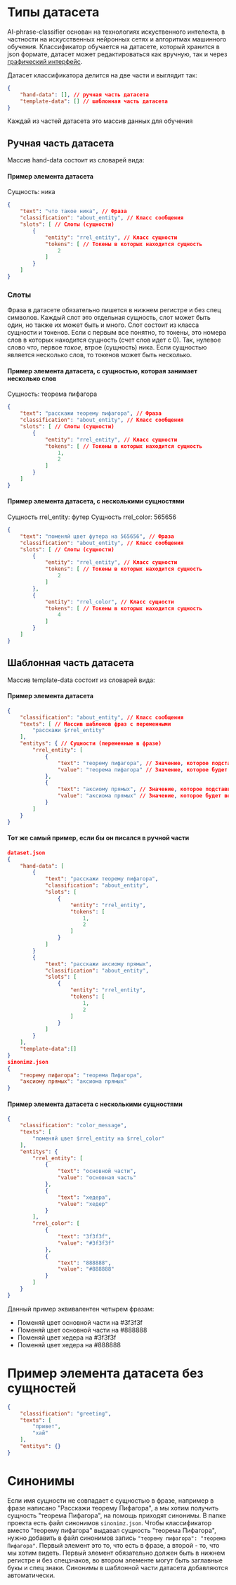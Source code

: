 # Типы датасета
AI-phrase-classifier основан на технологиях искуственного интелекта, в частности на искусственных нейронных сетях и алгоритмах машинного обучения. Классификатор обучается на датасете, который хранится в json формате, датасет может редактироваться как вручную, так и через [графический интерфейс](https://github.com/kretoffer/AI-phrase-classifier/tree/main/docs/guide.ru.md).

Датасет классификатора делится на две части и выглядит так:
```json
{
    "hand-data": [], // ручная часть датасета
    "template-data": [] // шаблонная часть датасета
}
```
Каждай из частей датасета это массив данных для обучения
## Ручная часть датасета
Массив hand-data состоит из словарей вида:
#### Пример элемента датасета
Сущность: ника
```json
{
    "text": "что такое ника", // Фраза
    "classification": "about_entity", // Класс сообщения
    "slots": [ // Слоты (сущности)
        {
            "entity": "rrel_entity", // Класс сущности
            "tokens": [ // Токены в которых находится сущность
                2
            ]
        }
    ]
}
```
### Слоты
Фраза в датасете обязательно пишется в нижнем регистре и без спец символов. Каждый слот это отдельная сущность, слот может быть один, но также их может быть и много. Слот состоит из класса сущности и токенов. Если с первым все понятно, то токены, это номера слов в которых находится сущность (счет слов идет с 0). Так, нулевое слово *что*, первое *такое*, втрое (сущность) ника. Если сущностью является несколько слов, то токенов может быть несколько.
#### Пример элемента датасета, с сущностью, которая занимает несколько слов
Сущность: теорема пифагора
```json
{
    "text": "расскажи теорему пифагора", // Фраза
    "classification": "about_entity", // Класс сообщения
    "slots": [ // Слоты (сущности)
        {
            "entity": "rrel_entity", // Класс сущности
            "tokens": [ // Токены в которых находится сущность
                1,
                2
            ]
        }
    ]
}
```
#### Пример элемента датасета, с несколькими сущностями
Сущность rrel_entity: футер
Сущность rrel_color: 565656
```json
{
    "text": "поменяй цвет футера на 565656", // Фраза
    "classification": "about_entity", // Класс сообщения
    "slots": [ // Слоты (сущности)
        {
            "entity": "rrel_entity", // Класс сущности
            "tokens": [ // Токены в которых находится сущность
                2
            ]
        },
        {
            "entity": "rrel_color", // Класс сущности
            "tokens": [ // Токены в которых находится сущность
                4
            ]
        }
    ]
}
```
## Шаблонная часть датасета
Массив template-data состоит из словарей вида:
#### Пример элемента датасета
```json
{
    "classification": "about_entity", // Класс сообщения
    "texts": [ // Массив шаблонов фраз с переменными
        "расскажи $rrel_entity"
    ],
    "entitys": { // Сущности (переменные в фразе)
        "rrel_entity": [
            {
                "text": "теорему пифагора", // Значение, которое подставится в фразу на место соответствующей переменной
                "value": "теорема пифагора" // Значение, которое будет возвращать классификатор
            },
            {
                "text": "аксиому прямых", // Значение, которое подставится в фразу на место соответствующей переменной
                "value": "аксиома прямых" // Значение, которое будет возвращать классификатор
            }
        ]
    }
}
```
#### Тот же самый пример, если бы он писался в ручной части
```json
dataset.json
{
    "hand-data": [
        {
            "text": "расскажи теорему пифагора", 
            "classification": "about_entity", 
            "slots": [ 
                {
                    "entity": "rrel_entity", 
                    "tokens": [ 
                        1,
                        2
                    ]
                }
            ]
        }
        {
            "text": "расскажи аксиому прямых", 
            "classification": "about_entity", 
            "slots": [ 
                {
                    "entity": "rrel_entity", 
                    "tokens": [ 
                        1,
                        2
                    ]
                }
            ]
        }
    ],
    "template-data":[]
}
sinonimz.json
{
    "теорему пифагора": "теорема Пифагора",
    "аксиому прямых": "аксиома прямых"
}
```

#### Пример элемента датасета c несколькими сущностями
``` json
{
    "classification": "color_message",
    "texts": [
        "поменяй цвет $rrel_entity на $rrel_color"
    ],
    "entitys": {
        "rrel_entity": [
            {
                "text": "основной части",
                "value": "основная часть"
            },
            {
                "text": "хедера",
                "value": "хедер"
            }
        ],
        "rrel_color": [
            {
                "text": "3f3f3f",
                "value": "#3f3f3f"
            },
            {
                "text": "888888",
                "value": "#888888"
            }
        ]
    }
}
```
Данный пример эквивалентен четырем фразам:
- Поменяй цвет основной части на #3f3f3f
- Поменяй цвет основной части на #888888
- Поменяй цвет хедера на #3f3f3f
- Поменяй цвет хедера на #888888

# Пример элемента датасета без сущностей
```json
{
    "classification": "greeting",
    "texts": [
        "привет",
        "хай"
    ],
    "entitys": {}
}
```

# Синонимы
Если имя сущности не совпадает с сущностью в фразе, например в фразе написано "Расскажи теорему Пифагора", а мы хотим получить сущность "теорема Пифагора", на помощь приходят синонимы. В папке проекта есть файл синонимов ```sinonimz.json```. Чтобы классификатор вместо "теорему пифагора" выдавал сущность "теорема Пифагора", нужно добавить в файл синонимов запись ```"теорему пифагора": "теорема Пифагора"```. Первый элемент это то, что есть в фразе, а второй - то, что мы хотим видеть. Первый элемент обязательно должен быть в нижнем регистре и без спецзнаков, во втором элементе могут быть заглавные букы и спец знаки. Синонимы в шаблонной части датасета добавляются автоматически.